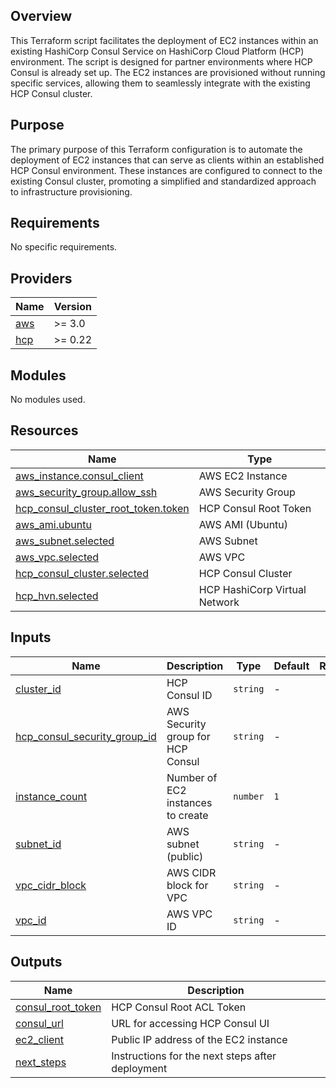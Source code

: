 ## Overview

This Terraform script facilitates the deployment of EC2 instances within an existing HashiCorp Consul Service on HashiCorp Cloud Platform (HCP) environment. The script is designed for partner environments where HCP Consul is already set up. The EC2 instances are provisioned without running specific services, allowing them to seamlessly integrate with the existing HCP Consul cluster.

## Purpose

The primary purpose of this Terraform configuration is to automate the deployment of EC2 instances that can serve as clients within an established HCP Consul environment. These instances are configured to connect to the existing Consul cluster, promoting a simplified and standardized approach to infrastructure provisioning.

## Requirements

No specific requirements.

## Providers

| Name | Version |
|------|---------|
| <a name="provider_aws"></a> [aws](#provider\_aws) | >= 3.0 |
| <a name="provider_hcp"></a> [hcp](#provider\_hcp) | >= 0.22 |

## Modules

No modules used.

## Resources

| Name | Type |
|------|------|
| [aws_instance.consul_client](https://registry.terraform.io/providers/hashicorp/aws/latest/docs/resources/instance) | AWS EC2 Instance |
| [aws_security_group.allow_ssh](https://registry.terraform.io/providers/hashicorp/aws/latest/docs/resources/security_group) | AWS Security Group |
| [hcp_consul_cluster_root_token.token](https://registry.terraform.io/providers/hashicorp/hcp/latest/docs/resources/consul_cluster_root_token) | HCP Consul Root Token |
| [aws_ami.ubuntu](https://registry.terraform.io/providers/hashicorp/aws/latest/docs/data-sources/ami) | AWS AMI (Ubuntu) |
| [aws_subnet.selected](https://registry.terraform.io/providers/hashicorp/aws/latest/docs/data-sources/subnet) | AWS Subnet |
| [aws_vpc.selected](https://registry.terraform.io/providers/hashicorp/aws/latest/docs/data-sources/vpc) | AWS VPC |
| [hcp_consul_cluster.selected](https://registry.terraform.io/providers/hashicorp/hcp/latest/docs/data-sources/consul_cluster) | HCP Consul Cluster |
| [hcp_hvn.selected](https://registry.terraform.io/providers/hashicorp/hcp/latest/docs/data-sources/hvn) | HCP HashiCorp Virtual Network |

## Inputs

| Name | Description | Type | Default | Required |
|------|-------------|------|---------|:--------:|
| <a name="input_cluster_id"></a> [cluster\_id](#input\_cluster\_id) | HCP Consul ID | `string` | - | yes |
| <a name="input_hcp_consul_security_group_id"></a> [hcp\_consul\_security\_group\_id](#input\_hcp\_consul\_security\_group\_id) | AWS Security group for HCP Consul | `string` | - | yes |
| <a name="input_instance_count"></a> [instance\_count](#input\_instance\_count) | Number of EC2 instances to create | `number` | `1` | no |
| <a name="input_subnet_id"></a> [subnet\_id](#input\_subnet\_id) | AWS subnet (public) | `string` | - | yes |
| <a name="input_vpc_cidr_block"></a> [vpc\_cidr\_block](#input\_vpc\_cidr\_block) | AWS CIDR block for VPC | `string` | - | yes |
| <a name="input_vpc_id"></a> [vpc\_id](#input\_vpc\_id) | AWS VPC ID | `string` | - | yes |

## Outputs

| Name | Description |
|------|-------------|
| <a name="output_consul_root_token"></a> [consul\_root\_token](#output\_consul\_root\_token) | HCP Consul Root ACL Token |
| <a name="output_consul_url"></a> [consul\_url](#output\_consul\_url) | URL for accessing HCP Consul UI |
| <a name="output_ec2_client"></a> [ec2\_client](#output\_ec2\_client) | Public IP address of the EC2 instance |
| <a name="output_next_steps"></a> [next\_steps](#output\_next\_steps) | Instructions for the next steps after deployment |
